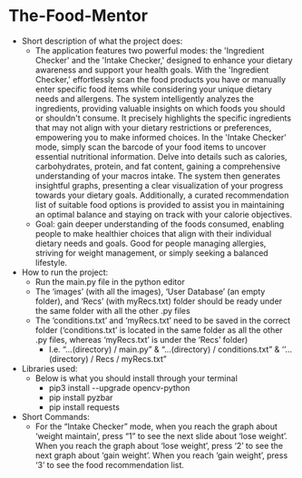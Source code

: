 # The-Food-Mentor
* Short description of what the project does:
   * The application features two powerful modes: the 'Ingredient Checker' and the 'Intake Checker,' designed to enhance your dietary awareness and support your health goals.
     With the 'Ingredient Checker,' effortlessly scan the food products you have or manually enter specific food items while considering your unique dietary needs and allergens.
     The system intelligently analyzes the ingredients, providing valuable insights on which foods you should or shouldn't consume. It precisely highlights the specific ingredients
     that may not align with your dietary restrictions or preferences, empowering you to make informed choices. In the 'Intake Checker' mode, simply scan the barcode of your food items
     to uncover essential nutritional information. Delve into details such as calories, carbohydrates, protein, and fat content, gaining a comprehensive understanding of your macros
     intake. The system then generates insightful graphs, presenting a clear visualization of your progress towards your dietary goals. Additionally, a curated recommendation list of
     suitable food options is provided to assist you in maintaining an optimal balance and staying on track with your calorie objectives.
   * Goal: gain deeper understanding of the foods consumed, enabling people to make healthier choices that align with their individual dietary needs and goals.
     Good for people managing allergies, striving for weight management, or simply seeking a balanced lifestyle.
* How to run the project: 
   * Run the main.py file in the python editor
   * The ‘images’ (with all the images), ‘User Database’ (an empty folder), and ‘Recs’ (with myRecs.txt) folder should be ready under the same folder with all the other .py files
   * The ‘conditions.txt’  and ‘myRecs.txt’ need to be saved in the correct folder (‘conditions.txt’ is located in the same folder as all the other .py files, whereas ‘myRecs.txt’ is under the ‘Recs’ folder)
      * I.e. “...(directory) / main.py”  & “...(directory) / conditions.txt”  &  ‘’...(directory) / Recs / myRecs.txt”
* Libraries used: 
   * Below is what you should install through your terminal
      * pip3 install --upgrade opencv-python
      * pip install pyzbar
      * pip install requests
* Short Commands:
   * For the “Intake Checker” mode, when you reach the graph about ‘weight maintain’, press “1” to see the next slide about ‘lose weight’. When you reach the graph about ‘lose weight’, press ‘2’ to see the next graph about ‘gain weight’. When you reach ‘gain weight’, press ‘3’ to see the food recommendation list.
